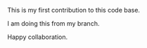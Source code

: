 This is my first contribution to this code base.

I am doing this from my branch.

Happy collaboration.